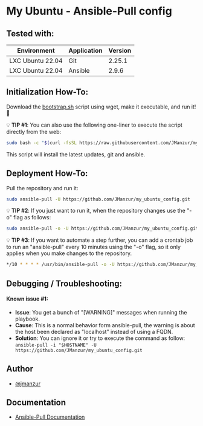 # My Ubuntu - Ansible-Pull config

## Tested with: 

| Environment | Application | Version  |
| ----------------- |-----------|---------|
| LXC Ubuntu 22.04 | Git |  2.25.1  |
| LXC Ubuntu 22.04 | Ansible |  2.9.6  |

## Initialization How-To:

Download the [bootstrap.sh](https://raw.githubusercontent.com/JManzur/my_ubuntu_config/main/bootstrap.sh) script using wget, make it executable, and run it! :rocket:


:bulb: **TIP #1**: You can also use the following one-liner to execute the script directly from the web:

```bash
sudo bash -c "$(curl -fsSL https://raw.githubusercontent.com/JManzur/my_ubuntu_config/main/bootstrap.sh)"
```

This script will install the latest updates, git and ansible.

## Deployment How-To:

Pull the repository and run it:

```bash
sudo ansible-pull -U https://github.com/JManzur/my_ubuntu_config.git
```

:bulb: **TIP #2**: If you just want to run it, when the repository changes use the "-o" flag as follows:

```bash
sudo ansible-pull -o -U https://github.com/JManzur/my_ubuntu_config.git
```

:bulb: **TIP #3**: If you want to automate a step further, you can add a crontab job to run an "ansible-pull" every 10 minutes using the "-o" flag, so it only applies when you make changes to the repository.

```bash
*/10 * * * * /usr/bin/ansible-pull -o -U https://github.com/JManzur/my_ubuntu_config.git > /dev/null
```

## Debugging / Troubleshooting:

#### **Known issue #1**: 
- **Issue**: You get a bunch of "[WARNING]" messages when running the playbook.
- **Cause**: This is a normal behavior form ansible-pull, the warning is about the host been declared as "localhost" instead of using a FQDN.
- **Solution**: You can ignore it or try to execute the command as follow: ```ansible-pull -i "$HOSTNAME" -U https://github.com/JManzur/my_ubuntu_config.git```

## Author

- [@jmanzur](https://github.com/JManzur)

## Documentation

- [Ansible-Pull Documentation](https://docs.ansible.com/ansible/latest/cli/ansible-pull.html)
